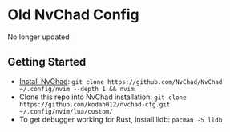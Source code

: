 # Old NvChad Config

No longer updated

## Getting Started

- [Install NvChad](https://nvchad.com/docs/quickstart/install): 
```git clone https://github.com/NvChad/NvChad ~/.config/nvim --depth 1 && nvim```
- Clone this repo into NvChad installation:
```git clone https://github.com/kodah012/nvchad-cfg.git ~/.config/nvim/lua/custom/```
- To get debugger working for Rust, install lldb: `pacman -S lldb`
